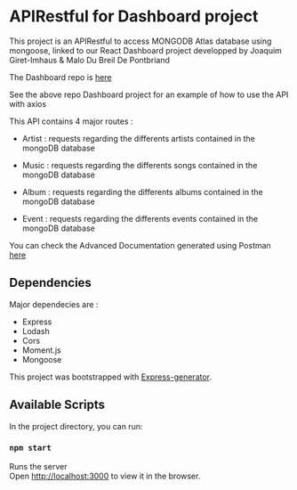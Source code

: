 # APIRestful for Dashboard project

This project is an APIRestful to access MONGODB Atlas database using mongoose, linked to our React Dashboard project developped by Joaquim Giret-Imhaus & Malo Du Breil De Pontbriand

The Dashboard repo is [here](https://gitlab.com/Joaquim.giret-imhaus/project-dashboard)

See the above repo Dashboard project for an example of how to use the API with axios

This API contains 4 major routes :

* Artist : requests regarding the differents artists contained in the mongoDB database

* Music : requests regarding the differents songs contained in the mongoDB database

* Album : requests regarding the differents albums contained in the mongoDB database

* Event : requests regarding the differents events contained in the mongoDB database

You can check the Advanced Documentation generated using Postman [here](https://web.postman.co/collections/6739800-a71a9338-cc62-4c22-9a8f-1283420d8b46?workspace=f871d819-bc70-4687-8ee4-dc06fe37ba66)

## Dependencies

Major dependecies are : 
* Express
* Lodash
* Cors
* Moment.js
* Mongoose

This project was bootstrapped with [Express-generator](https://expressjs.com/fr/starter/generator.html).

## Available Scripts

In the project directory, you can run:

### `npm start`

Runs the server <br>
Open [http://localhost:3000](http://localhost:3000) to view it in the browser.